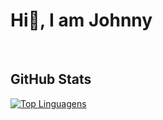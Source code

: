 <h1>Hi👋, I am Johnny</h1>
</br>
<h2>GitHub Stats</h2>

[![Top Linguagens](https://github-readme-stats.vercel.app/api/top-langs/?username=Johnny-DF26&layout=compact)](https://github.com/anuraghazra/github-readme-stats)

